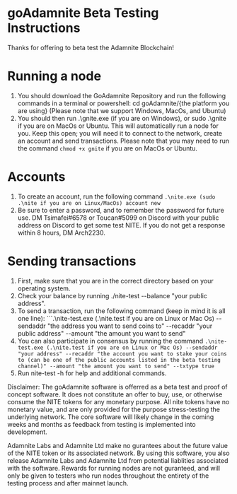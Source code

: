# goAdamnite Beta Testing Instructions

Thanks for offering to beta test the Adamnite Blockchain!

# Running a node

1. You should download the GoAdamnite Repository and run the following commands in a terminal or powershell: cd goAdamnite/{the platform you are using} (Please note that we support Windows, MacOs, and Ubuntu)
2. You should then run .\gnite.exe (if you are on Windows), or sudo .\gnite if you are on MacOs or Ubuntu. This will automatically run a node for you. Keep this open; you will need it to connect to the network, create an account and send transactions. Please note that you may need to run the command ```chmod +x gnite``` if you are on MacOs or Ubuntu. 

# Accounts
1. To create an account, run the following command ```.\nite.exe (sudo .\nite if you are on Linux/MacOs) account new```
3. Be sure to enter a password, and to remember the password for future use. DM Tsimafei#6578 or Toucan#5099 on Discord with your public address on Discord to get some test NITE. If you do not get a response within 8 hours, DM Arch2230.

# Sending transactions
1. First, make sure that you are in the correct directory based on your operating system. 
2. Check your balance by running ./nite-test --balance "your public address".
2. To send a transaction, run the following command (keep in mind it is all one line): ```.\nite-test.exe (.\nite.test if you are on Linux or Mac Os) --sendaddr "the address you want to send coins to" --recaddr "your public address" --amount "the amount you want to send"
3. You can also participate in consensus by running the command ```.\nite-test.exe (.\nite.test if you are on Linux or Mac Os) --sendaddr "your address" --recaddr "the account you want to stake your coins to (can be one of the public accounts listed in the beta testing channel)" --amount "the amount you want to send" --txtype true ```
4. Run nite-test -h for help and additional commands.



Disclaimer: The goAdamnite software is offerred as a beta test and proof of concept software. It does not constitute an offer to buy, use, or otherwise consume the NITE tokens for any monetary purpose. All nite tokens have no monetary value, and are only provided for the purpose stress-testing the underlying network. The core software will likely change in the coming weeks and months as feedback from testing is implemented into development.

Adamnite Labs and Adamnite Ltd make no gurantees about the future value of the NITE token or its associated network. By using this software, you also release Adamnite Labs and Adamnite Ltd from potential liablities associated with the software. Rewards for running nodes are not guranteed, and will only be given to testers who run nodes throughout the entirety of the testing process and after mainnet launch.





